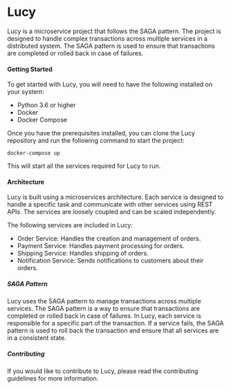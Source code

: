 # Lucy
Lucy is a microservice project that follows the SAGA pattern. The project is designed to handle complex transactions across multiple services in a distributed system. The SAGA pattern is used to ensure that transactions are completed or rolled back in case of failures.

#### Getting Started
To get started with Lucy, you will need to have the following installed on your system:

- Python 3.6 or higher
- Docker
- Docker Compose

Once you have the prerequisites installed, you can clone the Lucy repository and run the following command to start the project:

```
docker-compose up
```

This will start all the services required for Lucy to run.

#### Architecture
Lucy is built using a microservices architecture. Each service is designed to handle a specific task and communicate with other services using REST APIs. The services are loosely coupled and can be scaled independently.

The following services are included in Lucy:

- Order Service: Handles the creation and management of orders.
- Payment Service: Handles payment processing for orders.
- Shipping Service: Handles shipping of orders.
- Notification Service: Sends notifications to customers about their orders.

##### SAGA Pattern
Lucy uses the SAGA pattern to manage transactions across multiple services. The SAGA pattern is a way to ensure that transactions are completed or rolled back in case of failures. In Lucy, each service is responsible for a specific part of the transaction. If a service fails, the SAGA pattern is used to roll back the transaction and ensure that all services are in a consistent state.

##### Contributing
If you would like to contribute to Lucy, please read the contributing guidelines for more information.

